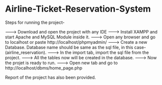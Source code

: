 # Airline-Ticket-Reservation-System


Steps for running the project-

---> Download and open the project with any IDE
---> Install XAMPP and start Apache and MySQL Module inside it.
---> Open any browser and go to localhost or paste http://localhost/phpmyadmin/
---> Create a new Database. Database name should be same as the sql file, in this case- (airline_reservation).
---> In the import tab, import the sql file from the project.
---> All  the tables now will be created in the database.
---> Now the projet is ready to run.
---> Open new tab and go to http://localhost/dbms/home_page.php



Report of the project has also been provided.
